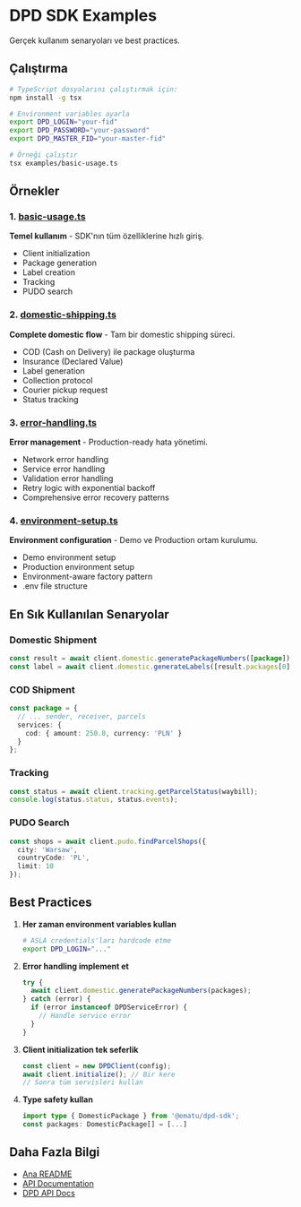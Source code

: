 # DPD SDK Examples

Gerçek kullanım senaryoları ve best practices.

## Çalıştırma

```bash
# TypeScript dosyalarını çalıştırmak için:
npm install -g tsx

# Environment variables ayarla
export DPD_LOGIN="your-fid"
export DPD_PASSWORD="your-password"
export DPD_MASTER_FID="your-master-fid"

# Örneği çalıştır
tsx examples/basic-usage.ts
```

## Örnekler

### 1. [basic-usage.ts](./basic-usage.ts)
**Temel kullanım** - SDK'nın tüm özelliklerine hızlı giriş.

- Client initialization
- Package generation
- Label creation
- Tracking
- PUDO search

### 2. [domestic-shipping.ts](./domestic-shipping.ts)
**Complete domestic flow** - Tam bir domestic shipping süreci.

- COD (Cash on Delivery) ile package oluşturma
- Insurance (Declared Value)
- Label generation
- Collection protocol
- Courier pickup request
- Status tracking

### 3. [error-handling.ts](./error-handling.ts)
**Error management** - Production-ready hata yönetimi.

- Network error handling
- Service error handling
- Validation error handling
- Retry logic with exponential backoff
- Comprehensive error recovery patterns

### 4. [environment-setup.ts](./environment-setup.ts)
**Environment configuration** - Demo ve Production ortam kurulumu.

- Demo environment setup
- Production environment setup
- Environment-aware factory pattern
- .env file structure

## En Sık Kullanılan Senaryolar

### Domestic Shipment
```typescript
const result = await client.domestic.generatePackageNumbers([package]);
const label = await client.domestic.generateLabels([result.packages[0].waybill]);
```

### COD Shipment
```typescript
const package = {
  // ... sender, receiver, parcels
  services: {
    cod: { amount: 250.0, currency: 'PLN' }
  }
};
```

### Tracking
```typescript
const status = await client.tracking.getParcelStatus(waybill);
console.log(status.status, status.events);
```

### PUDO Search
```typescript
const shops = await client.pudo.findParcelShops({
  city: 'Warsaw',
  countryCode: 'PL',
  limit: 10
});
```

## Best Practices

1. **Her zaman environment variables kullan**
   ```bash
   # ASLA credentials'ları hardcode etme
   export DPD_LOGIN="..."
   ```

2. **Error handling implement et**
   ```typescript
   try {
     await client.domestic.generatePackageNumbers(packages);
   } catch (error) {
     if (error instanceof DPDServiceError) {
       // Handle service error
     }
   }
   ```

3. **Client initialization tek seferlik**
   ```typescript
   const client = new DPDClient(config);
   await client.initialize(); // Bir kere
   // Sonra tüm servisleri kullan
   ```

4. **Type safety kullan**
   ```typescript
   import type { DomesticPackage } from '@ematu/dpd-sdk';
   const packages: DomesticPackage[] = [...]
   ```

## Daha Fazla Bilgi

- [Ana README](../README.md)
- [API Documentation](../README.md#api-reference)
- [DPD API Docs](https://docs.dpd.com.pl/)
